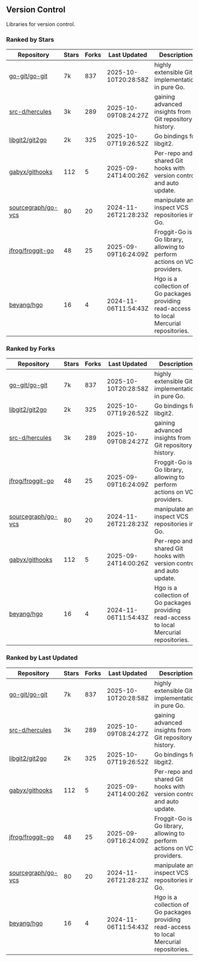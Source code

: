 ## Version Control

Libraries for version control.

### Ranked by Stars

| Repository | Stars | Forks | Last Updated | Description | 
|------------|-------|-------|--------------|-------------|
| [go-git/go-git](https://github.com/go-git/go-git) | 7k | 837 | 2025-10-10T20:28:58Z |  highly extensible Git implementation in pure Go. |
| [src-d/hercules](https://github.com/src-d/hercules) | 3k | 289 | 2025-10-09T08:24:27Z |  gaining advanced insights from Git repository history. |
| [libgit2/git2go](https://github.com/libgit2/git2go) | 2k | 325 | 2025-10-07T19:26:52Z |  Go bindings for libgit2. |
| [gabyx/githooks](https://github.com/gabyx/githooks) | 112 | 5 | 2025-09-24T14:00:26Z |  Per-repo and shared Git hooks with version control and auto update. |
| [sourcegraph/go-vcs](https://github.com/sourcegraph/go-vcs) | 80 | 20 | 2024-11-26T21:28:23Z |  manipulate and inspect VCS repositories in Go. |
| [jfrog/froggit-go](https://github.com/jfrog/froggit-go) | 48 | 25 | 2025-09-09T16:24:09Z |  Froggit-Go is a Go library, allowing to perform actions on VCS providers. |
| [beyang/hgo](https://github.com/beyang/hgo) | 16 | 4 | 2024-11-06T11:54:43Z |  Hgo is a collection of Go packages providing read-access to local Mercurial repositories. |

### Ranked by Forks

| Repository | Stars | Forks | Last Updated | Description | 
|------------|-------|-------|--------------|-------------|
| [go-git/go-git](https://github.com/go-git/go-git) | 7k | 837 | 2025-10-10T20:28:58Z |  highly extensible Git implementation in pure Go. |
| [libgit2/git2go](https://github.com/libgit2/git2go) | 2k | 325 | 2025-10-07T19:26:52Z |  Go bindings for libgit2. |
| [src-d/hercules](https://github.com/src-d/hercules) | 3k | 289 | 2025-10-09T08:24:27Z |  gaining advanced insights from Git repository history. |
| [jfrog/froggit-go](https://github.com/jfrog/froggit-go) | 48 | 25 | 2025-09-09T16:24:09Z |  Froggit-Go is a Go library, allowing to perform actions on VCS providers. |
| [sourcegraph/go-vcs](https://github.com/sourcegraph/go-vcs) | 80 | 20 | 2024-11-26T21:28:23Z |  manipulate and inspect VCS repositories in Go. |
| [gabyx/githooks](https://github.com/gabyx/githooks) | 112 | 5 | 2025-09-24T14:00:26Z |  Per-repo and shared Git hooks with version control and auto update. |
| [beyang/hgo](https://github.com/beyang/hgo) | 16 | 4 | 2024-11-06T11:54:43Z |  Hgo is a collection of Go packages providing read-access to local Mercurial repositories. |

### Ranked by Last Updated

| Repository | Stars | Forks | Last Updated | Description | 
|------------|-------|-------|--------------|-------------|
| [go-git/go-git](https://github.com/go-git/go-git) | 7k | 837 | 2025-10-10T20:28:58Z |  highly extensible Git implementation in pure Go. |
| [src-d/hercules](https://github.com/src-d/hercules) | 3k | 289 | 2025-10-09T08:24:27Z |  gaining advanced insights from Git repository history. |
| [libgit2/git2go](https://github.com/libgit2/git2go) | 2k | 325 | 2025-10-07T19:26:52Z |  Go bindings for libgit2. |
| [gabyx/githooks](https://github.com/gabyx/githooks) | 112 | 5 | 2025-09-24T14:00:26Z |  Per-repo and shared Git hooks with version control and auto update. |
| [jfrog/froggit-go](https://github.com/jfrog/froggit-go) | 48 | 25 | 2025-09-09T16:24:09Z |  Froggit-Go is a Go library, allowing to perform actions on VCS providers. |
| [sourcegraph/go-vcs](https://github.com/sourcegraph/go-vcs) | 80 | 20 | 2024-11-26T21:28:23Z |  manipulate and inspect VCS repositories in Go. |
| [beyang/hgo](https://github.com/beyang/hgo) | 16 | 4 | 2024-11-06T11:54:43Z |  Hgo is a collection of Go packages providing read-access to local Mercurial repositories. |

